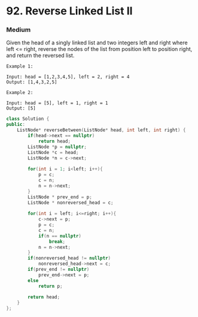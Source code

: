 # 92. Reverse Linked List II
### Medium

Given the head of a singly linked list and two integers left and right where left <= right, reverse the nodes of the list from position left to position right, and return the reversed list.

    Example 1:

    Input: head = [1,2,3,4,5], left = 2, right = 4
    Output: [1,4,3,2,5]

    Example 2:

    Input: head = [5], left = 1, right = 1
    Output: [5]

```cpp
class Solution {
public:
    ListNode* reverseBetween(ListNode* head, int left, int right) {
        if(head->next == nullptr)
            return head;
        ListNode *p = nullptr;
        ListNode *c = head;
        ListNode *n = c->next;
        
        for(int i = 1; i<left; i++){
            p = c;
            c = n;
            n = n->next;
        }
        ListNode * prev_end = p;
        ListNode * nonreversed_head = c;
                
        for(int i = left; i<=right; i++){
            c->next = p;
            p = c;
            c = n;
            if(n == nullptr)
                break;
            n = n->next;
        } 
        if(nonreversed_head != nullptr)
            nonreversed_head->next = c;
        if(prev_end != nullptr)
            prev_end->next = p;
        else
            return p;
       
        return head;
    }
};
```